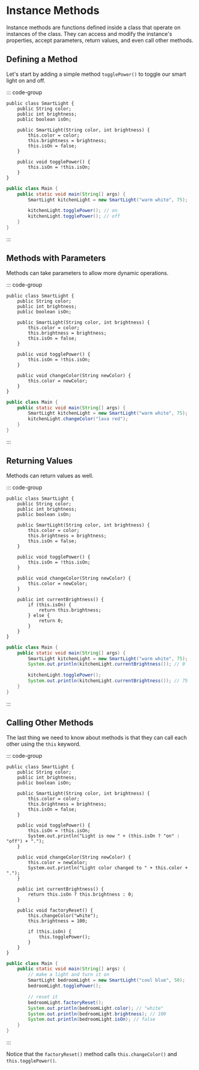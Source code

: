 # Instance Methods

<Vimeo id="123" />

Instance methods are functions defined inside a class that operate on instances
of the class. They can access and modify the instance's properties, accept
parameters, return values, and even call other methods.

## Defining a Method

Let's start by adding a simple method `togglePower()` to toggle our smart light
on and off.

::: code-group

```java{12-14} [SmartLight.java]
public class SmartLight {
    public String color;
    public int brightness;
    public boolean isOn;

    public SmartLight(String color, int brightness) {
        this.color = color;
        this.brightness = brightness;
        this.isOn = false;
    }

    public void togglePower() {
        this.isOn = !this.isOn;
    }
}
```

```java [Main.java]
public class Main {
    public static void main(String[] args) {
        SmartLight kitchenLight = new SmartLight("warm white", 75);

        kitchenLight.togglePower(); // on
        kitchenLight.togglePower(); // off
    }
}
```

:::

## Methods with Parameters

Methods can take parameters to allow more dynamic operations.

::: code-group

```java{16-18} [SmartLight.java]
public class SmartLight {
    public String color;
    public int brightness;
    public boolean isOn;

    public SmartLight(String color, int brightness) {
        this.color = color;
        this.brightness = brightness;
        this.isOn = false;
    }

    public void togglePower() {
        this.isOn = !this.isOn;
    }

    public void changeColor(String newColor) {
        this.color = newColor;
    }
}
```

```java [Main.java]
public class Main {
    public static void main(String[] args) {
        SmartLight kitchenLight = new SmartLight("warm white", 75);
        kitchenLight.changeColor("lava red");
    }
}
```

:::

## Returning Values

Methods can return values as well.

::: code-group

```java{20-26} [SmartLight.java]
public class SmartLight {
    public String color;
    public int brightness;
    public boolean isOn;

    public SmartLight(String color, int brightness) {
        this.color = color;
        this.brightness = brightness;
        this.isOn = false;
    }

    public void togglePower() {
        this.isOn = !this.isOn;
    }

    public void changeColor(String newColor) {
        this.color = newColor;
    }

    public int currentBrightness() {
        if (this.isOn) {
            return this.brightness;
        } else {
            return 0;
        }
    }
}
```

```java [Main.java]
public class Main {
    public static void main(String[] args) {
        SmartLight kitchenLight = new SmartLight("warm white", 75);
        System.out.println(kitchenLight.currentBrightness()); // 0

        kitchenLight.togglePower();
        System.out.println(kitchenLight.currentBrightness()); // 75
    }
}
```

:::

## Calling Other Methods

The last thing we need to know about methods is that they can call each other
using the `this` keyword.

::: code-group

```java{26-33} [SmartLight.java]
public class SmartLight {
    public String color;
    public int brightness;
    public boolean isOn;

    public SmartLight(String color, int brightness) {
        this.color = color;
        this.brightness = brightness;
        this.isOn = false;
    }

    public void togglePower() {
        this.isOn = !this.isOn;
        System.out.println("Light is now " + (this.isOn ? "on" : "off") + ".");
    }

    public void changeColor(String newColor) {
        this.color = newColor;
        System.out.println("Light color changed to " + this.color + ".");
    }

    public int currentBrightness() {
        return this.isOn ? this.brightness : 0;
    }

    public void factoryReset() {
        this.changeColor("white");
        this.brightness = 100;

        if (this.isOn) {
            this.togglePower();
        }
    }
}
```

```java [Main.java]
public class Main {
    public static void main(String[] args) {
        // make a light and turn it on
        SmartLight bedroomLight = new SmartLight("cool blue", 50);
        bedroomLight.togglePower();

        // reset it
        bedroomLight.factoryReset();
        System.out.println(bedroomLight.color); // "white"
        System.out.println(bedroomLight.brightness); // 100
        System.out.println(bedroomLight.isOn); // false
    }
}
```

:::

Notice that the `factoryReset()` method calls `this.changeColor()` and
`this.togglePower()`.
